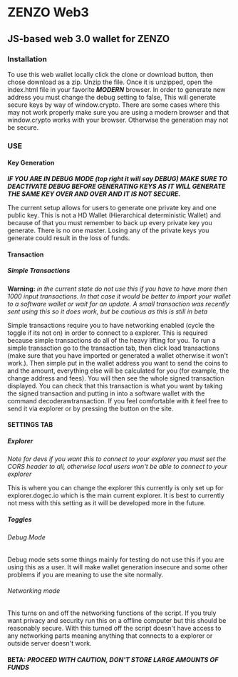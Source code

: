 # ZENZO Web3
## JS-based web 3.0 wallet for ZENZO

### Installation
To use this web wallet locally click the clone or download button, then chose download as a zip. Unzip the file. Once it is unzipped, open the index.html file in your favorite **_MODERN_** browser. In order to generate new address you must change the debug setting to false, This will generate secure keys by way of window.crypto. There are some cases where this may not work properly make sure you are using a modern browser and that window.crypto works with your browser. Otherwise the generation may not be secure.
### USE

#### Key Generation
**_IF YOU ARE IN DEBUG MODE (top right it will say DEBUG) MAKE SURE TO DEACTIVATE DEBUG BEFORE GENERATING KEYS AS IT WILL GENERATE THE SAME KEY OVER AND OVER AND IT IS NOT SECURE._**

The current setup allows for users to generate one private key and one public key. This is not a HD Wallet (Hierarchical deterministic Wallet) and because of that you must remember to back up every private key you generate. There is no one master. Losing any of the private keys you generate could result in the loss of funds.

#### Transaction
##### Simple Transactions
**Warning:** _in the current state do not use this if you have to have more then 1000 input transactions. In that case it would be better to import your wallet to a software wallet or wait for an update. A small transaction was recently sent using this so it does work, but be cautious as this is still in beta_

Simple transactions require you to have networking enabled (cycle the toggle if its not on) in order to connect to a explorer. This is required because simple transactions do all of the heavy lifting for you.
To run a simple transaction go to the transaction tab, then click load transactions (make sure that you have imported or generated a wallet otherwise it won't work.). Then simple put in the wallet address you want to send the coins to and the amount, everything else will be calculated for you (for example, the change address and fees). You will then see the whole signed transaction displayed. You can check that this transaction is what you want by taking the signed transaction and putting in into a software wallet with the command decoderawtransaction. If you feel comfortable with it feel free to send it via explorer or by pressing the button on the site.

#### SETTINGS TAB
##### Explorer
_Note for devs if you want this to connect to your explorer you must set the CORS header to all, otherwise local users won't be able to connect to your explorer_

This is where you can change the explorer this currently is only set up for explorer.dogec.io which is the main current explorer. It is best to currently not mess with this setting as it will be developed more in the future.

##### Toggles
###### Debug Mode
Debug mode sets some things mainly for testing do not use this if you are using this as a user. It will make wallet generation insecure and some other problems if you are meaning to use the site normally.

###### Networking mode
This turns on and off the networking functions of the script. If you truly want privacy and security run this on a offline computer but this should be reasonably secure. With this turned off the script doesn't have access to any networking parts meaning anything that connects to a explorer or outside server doesn't work.

#### BETA: **_PROCEED WITH CAUTION, DON'T STORE LARGE AMOUNTS OF FUNDS_**